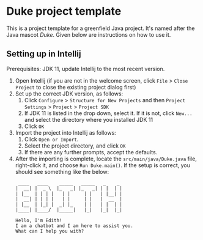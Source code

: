 # Duke project template

This is a project template for a greenfield Java project. It's named after the Java mascot _Duke_. Given below are instructions on how to use it.

## Setting up in Intellij

Prerequisites: JDK 11, update Intellij to the most recent version.

1. Open Intellij (if you are not in the welcome screen, click `File` > `Close Project` to close the existing project dialog first)
1. Set up the correct JDK version, as follows:
   1. Click `Configure` > `Structure for New Projects` and then `Project Settings` > `Project` > `Project SDK`
   1. If JDK 11 is listed in the drop down, select it. If it is not, click `New...` and select the directory where you installed JDK 11
   1. Click `OK`
1. Import the project into Intellij as follows:
   1. Click `Open or Import`.
   1. Select the project directory, and click `OK`
   1. If there are any further prompts, accept the defaults.
1. After the importing is complete, locate the `src/main/java/Duke.java` file, right-click it, and choose `Run Duke.main()`. If the setup is correct, you should see something like the below:
   ```
    ____   ____    _____   _____   _    _ 
   |  __| |  _ \  |_   _| |_   _| | |  | |
   | |__  | | | |   | |     | |   | |__| |
   |  __| | | | |   | |     | |   |  __  |
   | |__  | |_| |  _| |_    | |   | |  | |
   |____| |____/  |_____|   |_|   |_|  |_|
   
   Hello, I'm Edith!
   I am a chatbot and I am here to assist you.
   What can I help you with?
   ```
